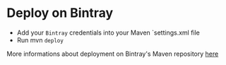 # Deploy on Bintray

- Add your `Bintray` credentials into your Maven `settings.xml file
- Run mvn `deploy`

More informations about deployment on Bintray's Maven repository [here](https://blog.bintray.com/2015/09/17/publishing-your-maven-project-to-bintray/)